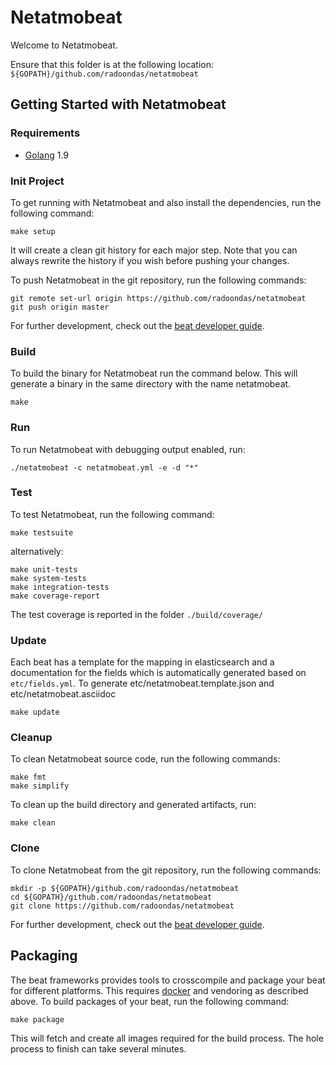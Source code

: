 # Netatmobeat

Welcome to Netatmobeat.

Ensure that this folder is at the following location:
`${GOPATH}/github.com/radoondas/netatmobeat`

## Getting Started with Netatmobeat

### Requirements

* [Golang](https://golang.org/dl/) 1.9

### Init Project
To get running with Netatmobeat and also install the
dependencies, run the following command:

```
make setup
```

It will create a clean git history for each major step. Note that you can always rewrite the history if you wish before pushing your changes.

To push Netatmobeat in the git repository, run the following commands:

```
git remote set-url origin https://github.com/radoondas/netatmobeat
git push origin master
```

For further development, check out the [beat developer guide](https://www.elastic.co/guide/en/beats/libbeat/current/new-beat.html).

### Build

To build the binary for Netatmobeat run the command below. This will generate a binary
in the same directory with the name netatmobeat.

```
make
```


### Run

To run Netatmobeat with debugging output enabled, run:

```
./netatmobeat -c netatmobeat.yml -e -d "*"
```


### Test

To test Netatmobeat, run the following command:

```
make testsuite
```

alternatively:
```
make unit-tests
make system-tests
make integration-tests
make coverage-report
```

The test coverage is reported in the folder `./build/coverage/`

### Update

Each beat has a template for the mapping in elasticsearch and a documentation for the fields
which is automatically generated based on `etc/fields.yml`.
To generate etc/netatmobeat.template.json and etc/netatmobeat.asciidoc

```
make update
```


### Cleanup

To clean  Netatmobeat source code, run the following commands:

```
make fmt
make simplify
```

To clean up the build directory and generated artifacts, run:

```
make clean
```


### Clone

To clone Netatmobeat from the git repository, run the following commands:

```
mkdir -p ${GOPATH}/github.com/radoondas/netatmobeat
cd ${GOPATH}/github.com/radoondas/netatmobeat
git clone https://github.com/radoondas/netatmobeat
```


For further development, check out the [beat developer guide](https://www.elastic.co/guide/en/beats/libbeat/current/new-beat.html).


## Packaging

The beat frameworks provides tools to crosscompile and package your beat for different platforms. This requires [docker](https://www.docker.com/) and vendoring as described above. To build packages of your beat, run the following command:

```
make package
```

This will fetch and create all images required for the build process. The hole process to finish can take several minutes.

